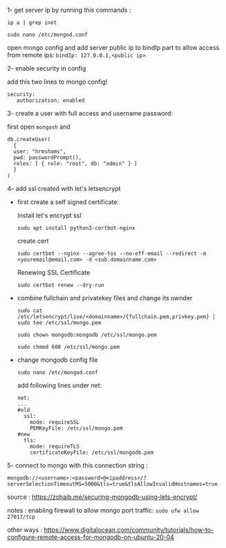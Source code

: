 1- get server ip by running this commands :

`ip a | grep inet`


`sudo nano /etc/mongod.conf`

open mongo config and add server public ip to bindIp part to allow access from remote ips:
`bindIp: 127.0.0.1,<public ip>`



2- enable security in config

add this two lines to mongo config!

    security:
       authorization: enabled

3- create a user with full access and username password:

first open `mongosh` and

    db.createUser(
      {
      user: "hrmshams",
      pwd: passwordPrompt(),
      roles: [ { role: "root", db: "admin" } ]
      }
    )

4- add ssl created with let's letsencrypt

- first create a self signed certificate:

  Install let's encrypt ssl

  `sudo apt install python3-certbot-nginx`

  create cert

  `sudo certbot --nginx --agree-tos --no-eff-email --redirect -m <youremail@email.com> -d <sub.domainname.com>`

  Renewing SSL Certificate

  `sudo certbot renew --dry-run`

- combine fullchain and privatekey files and change its ownder

    `sudo cat /etc/letsencrypt/live/<domainname>/{fullchain.pem,privkey.pem} | sudo tee /etc/ssl/mongo.pem`

    `sudo chown mongodb:mongodb /etc/ssl/mongo.pem`

    `sudo chmod 600 /etc/ssl/mongo.pem`

- change mongodb config file

  `sudo nano /etc/mongod.conf`

  add following lines under net:

      net:
      ...
      #old
        ssl:
          mode: requireSSL
          PEMKeyFile: /etc/ssl/mongo.pem
      #new
        tls:
          mode: requireTLS
          certificateKeyFile: /etc/ssl/mongodb.pem

5- connect to mongo with this connection string :

    mongodb://<username>:<password>@<ipaddress>/?serverSelectionTimeoutMS=5000&tls=true&tlsAllowInvalidHostnames=true



source : https://zohaib.me/securing-mongodb-using-lets-encrypt/

notes :
  enabling firewall to allow mongo port traffic: `sudo ufw allow 27017/tcp`

other ways : https://www.digitalocean.com/community/tutorials/how-to-configure-remote-access-for-mongodb-on-ubuntu-20-04
